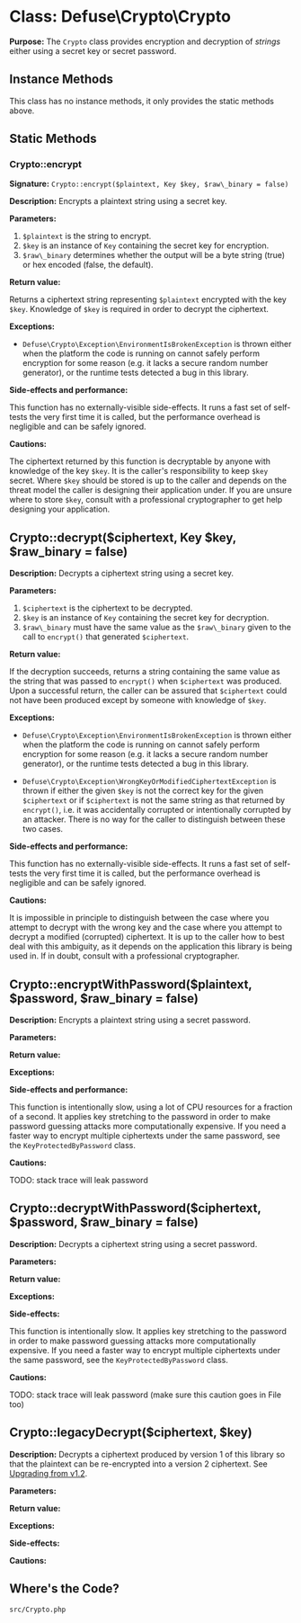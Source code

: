 Class: Defuse\Crypto\Crypto
============================

**Purpose:** The `Crypto` class provides encryption and decryption of *strings*
either using a secret key or secret password.

Instance Methods
-----------------

This class has no instance methods, it only provides the static methods above.

Static Methods
---------------

### Crypto::encrypt

**Signature:** `Crypto::encrypt($plaintext, Key $key, $raw\_binary = false)`

**Description:** Encrypts a plaintext string using a secret key.

**Parameters:**

1. `$plaintext` is the string to encrypt.
2. `$key` is an instance of `Key` containing the secret key for encryption.
3. `$raw\_binary` determines whether the output will be a byte string (true) or
  hex encoded (false, the default).

**Return value:**

Returns a ciphertext string representing `$plaintext` encrypted with the key
`$key`. Knowledge of `$key` is required in order to decrypt the ciphertext.

**Exceptions:**

- `Defuse\Crypto\Exception\EnvironmentIsBrokenException` is thrown either when
  the platform the code is running on cannot safely perform encryption for some
  reason (e.g. it lacks a secure random number generator), or the runtime tests
  detected a bug in this library.

**Side-effects and performance:**

This function has no externally-visible side-effects. It runs a fast set of
self-tests the very first time it is called, but the performance overhead is
negligible and can be safely ignored.

**Cautions:**

The ciphertext returned by this function is decryptable by anyone with knowledge
of the key `$key`. It is the caller's responsibility to keep `$key` secret.
Where `$key` should be stored is up to the caller and depends on the threat
model the caller is designing their application under. If you are unsure where
to store `$key`, consult with a professional cryptographer to get help designing
your application.

## Crypto::decrypt($ciphertext, Key $key, $raw\_binary = false)

**Description:** Decrypts a ciphertext string using a secret key.

**Parameters:**

1. `$ciphertext` is the ciphertext to be decrypted.
2. `$key` is an instance of `Key` containing the secret key for decryption.
3. `$raw\_binary` must have the same value as the `$raw\_binary` given to the
   call to `encrypt()` that generated `$ciphertext`.

**Return value:**

If the decryption succeeds, returns a string containing the same value as the
string that was passed to `encrypt()` when `$ciphertext` was produced. Upon
a successful return, the caller can be assured that `$ciphertext` could not have
been produced except by someone with knowledge of `$key`.

**Exceptions:**

- `Defuse\Crypto\Exception\EnvironmentIsBrokenException` is thrown either when
  the platform the code is running on cannot safely perform encryption for some
  reason (e.g. it lacks a secure random number generator), or the runtime tests
  detected a bug in this library.

- `Defuse\Crypto\Exception\WrongKeyOrModifiedCiphertextException` is thrown if
  either the given `$key` is not the correct key for the given `$ciphertext` or
  if `$ciphertext` is not the same string as that returned by `encrypt()`, i.e.
  it was accidentally corrupted or intentionally corrupted by an attacker. There
  is no way for the caller to distinguish between these two cases.

**Side-effects and performance:**

This function has no externally-visible side-effects. It runs a fast set of
self-tests the very first time it is called, but the performance overhead is
negligible and can be safely ignored.

**Cautions:**

It is impossible in principle to distinguish between the case where you attempt
to decrypt with the wrong key and the case where you attempt to decrypt
a modified (corrupted) ciphertext. It is up to the caller how to best deal with
this ambiguity, as it depends on the application this library is being used in.
If in doubt, consult with a professional cryptographer.

## Crypto::encryptWithPassword($plaintext, $password, $raw\_binary = false)

**Description:** Encrypts a plaintext string using a secret password.

**Parameters:**

**Return value:**

**Exceptions:**

**Side-effects and performance:**

This function is intentionally slow, using a lot of CPU resources for a fraction
of a second. It applies key stretching to the password in order to make password
guessing attacks more computationally expensive. If you need a faster way to
encrypt multiple ciphertexts under the same password, see the
`KeyProtectedByPassword` class.

**Cautions:**

TODO: stack trace will leak password

## Crypto::decryptWithPassword($ciphertext, $password, $raw\_binary = false)

**Description:** Decrypts a ciphertext string using a secret password.

**Parameters:**

**Return value:**

**Exceptions:**

**Side-effects:**

This function is intentionally slow. It applies key stretching to the password
in order to make password guessing attacks more computationally expensive. If
you need a faster way to encrypt multiple ciphertexts under the same password,
see the `KeyProtectedByPassword` class.

**Cautions:**

TODO: stack trace will leak password
    (make sure this caution goes in File too)

## Crypto::legacyDecrypt($ciphertext, $key)

**Description:** Decrypts a ciphertext produced by version 1 of this library so
that the plaintext can be re-encrypted into a version 2 ciphertext. See
[Upgrading from v1.2](docs/UpgradingFromV1.2.md).

**Parameters:**

**Return value:**

**Exceptions:**

**Side-effects:**

**Cautions:**

Where's the Code?
------------------

`src/Crypto.php`
